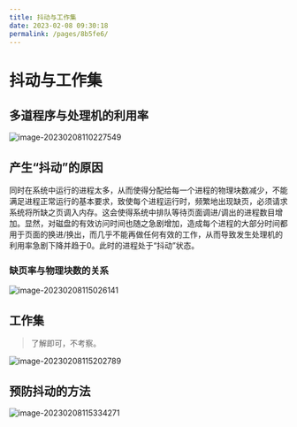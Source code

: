 ```yaml
---
title: 抖动与工作集
date: 2023-02-08 09:30:18
permalink: /pages/8b5fe6/
---
```

# 抖动与工作集

## 多道程序与处理机的利用率

![image-20230208110227549](https://static.pil0txia.com/picgo/image-20230208110227549.webp)

## 产生“抖动”的原因

同时在系统中运行的进程太多，从而使得分配给每一个进程的物理块数减少，不能满足进程正常运行的基本要求，致使每个进程运行时，频繁地出现缺页，必须请求系统将所缺之页调入内存。这会使得系统中排队等待页面调进/调出的进程数目增加。显然，对磁盘的有效访问时间也随之急剧增加，造成每个进程的大部分时间都用于页面的换进/换出，而几乎不能再做任何有效的工作，从而导致发生处理机的利用率急剧下降并趋于0。此时的进程处于“抖动”状态。

### 缺页率与物理块数的关系

![image-20230208115026141](https://static.pil0txia.com/picgo/image-20230208115026141.webp)

## 工作集

> 了解即可，不考察。

![image-20230208115202789](https://static.pil0txia.com/picgo/image-20230208115202789.webp)

## 预防抖动的方法

![image-20230208115334271](https://static.pil0txia.com/picgo/image-20230208115334271.webp)
